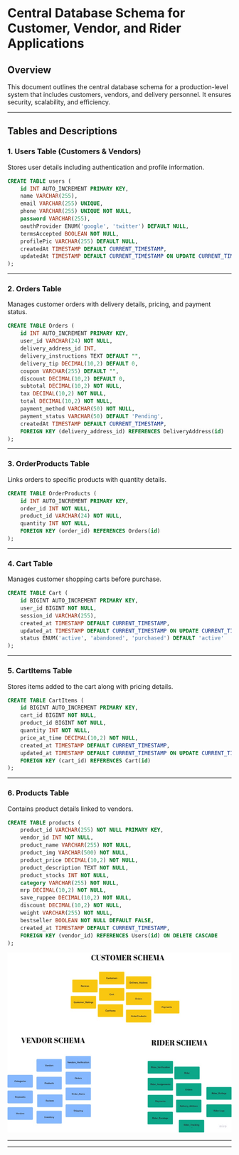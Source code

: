 # Central Database Schema for Customer, Vendor, and Rider Applications

## Overview
This document outlines the central database schema for a production-level system that includes customers, vendors, and delivery personnel. It ensures security, scalability, and efficiency.

---

## Tables and Descriptions

### 1. **Users Table (Customers & Vendors)**
Stores user details including authentication and profile information.

```sql
CREATE TABLE users (
    id INT AUTO_INCREMENT PRIMARY KEY,
    name VARCHAR(255),
    email VARCHAR(255) UNIQUE,
    phone VARCHAR(255) UNIQUE NOT NULL,
    password VARCHAR(255),
    oauthProvider ENUM('google', 'twitter') DEFAULT NULL,
    termsAccepted BOOLEAN NOT NULL,
    profilePic VARCHAR(255) DEFAULT NULL,
    createdAt TIMESTAMP DEFAULT CURRENT_TIMESTAMP,
    updatedAt TIMESTAMP DEFAULT CURRENT_TIMESTAMP ON UPDATE CURRENT_TIMESTAMP
);
```

---

### 2. **Orders Table**
Manages customer orders with delivery details, pricing, and payment status.

```sql
CREATE TABLE Orders (
    id INT AUTO_INCREMENT PRIMARY KEY,
    user_id VARCHAR(24) NOT NULL,
    delivery_address_id INT,
    delivery_instructions TEXT DEFAULT "",
    delivery_tip DECIMAL(10,2) DEFAULT 0,
    coupon VARCHAR(255) DEFAULT "",
    discount DECIMAL(10,2) DEFAULT 0,
    subtotal DECIMAL(10,2) NOT NULL,
    tax DECIMAL(10,2) NOT NULL,
    total DECIMAL(10,2) NOT NULL,
    payment_method VARCHAR(50) NOT NULL,
    payment_status VARCHAR(50) DEFAULT 'Pending',
    createdAt TIMESTAMP DEFAULT CURRENT_TIMESTAMP,
    FOREIGN KEY (delivery_address_id) REFERENCES DeliveryAddress(id)
);
```

---

### 3. **OrderProducts Table**
Links orders to specific products with quantity details.

```sql
CREATE TABLE OrderProducts (
    id INT AUTO_INCREMENT PRIMARY KEY,
    order_id INT NOT NULL,
    product_id VARCHAR(24) NOT NULL,
    quantity INT NOT NULL,
    FOREIGN KEY (order_id) REFERENCES Orders(id)
);
```

---

### 4. **Cart Table**
Manages customer shopping carts before purchase.

```sql
CREATE TABLE Cart (
    id BIGINT AUTO_INCREMENT PRIMARY KEY,
    user_id BIGINT NOT NULL,
    session_id VARCHAR(255),
    created_at TIMESTAMP DEFAULT CURRENT_TIMESTAMP,
    updated_at TIMESTAMP DEFAULT CURRENT_TIMESTAMP ON UPDATE CURRENT_TIMESTAMP,
    status ENUM('active', 'abandoned', 'purchased') DEFAULT 'active'
);
```

---

### 5. **CartItems Table**
Stores items added to the cart along with pricing details.

```sql
CREATE TABLE CartItems (
    id BIGINT AUTO_INCREMENT PRIMARY KEY,
    cart_id BIGINT NOT NULL,
    product_id BIGINT NOT NULL,
    quantity INT NOT NULL,
    price_at_time DECIMAL(10,2) NOT NULL,
    created_at TIMESTAMP DEFAULT CURRENT_TIMESTAMP,
    updated_at TIMESTAMP DEFAULT CURRENT_TIMESTAMP ON UPDATE CURRENT_TIMESTAMP,
    FOREIGN KEY (cart_id) REFERENCES Cart(id)
);
```

---

### 6. **Products Table**
Contains product details linked to vendors.

```sql
CREATE TABLE products (
    product_id VARCHAR(255) NOT NULL PRIMARY KEY,
    vendor_id INT NOT NULL,
    product_name VARCHAR(255) NOT NULL,
    product_img VARCHAR(500) NOT NULL,
    product_price DECIMAL(10,2) NOT NULL,
    product_description TEXT NOT NULL,
    product_stocks INT NOT NULL,
    category VARCHAR(255) NOT NULL,
    mrp DECIMAL(10,2) NOT NULL,
    save_ruppee DECIMAL(10,2) NOT NULL,
    discount DECIMAL(10,2) NOT NULL,
    weight VARCHAR(255) NOT NULL,
    bestseller BOOLEAN NOT NULL DEFAULT FALSE,
    created_at TIMESTAMP DEFAULT CURRENT_TIMESTAMP,
    FOREIGN KEY (vendor_id) REFERENCES Users(id) ON DELETE CASCADE
);
```
![Database Schema](https://github.com/ShivamaniG/qwikto/blob/fecb6bd248f6f1196fb01f2fea69b9274b08b415/Db.jpg?raw=true)


---


---



